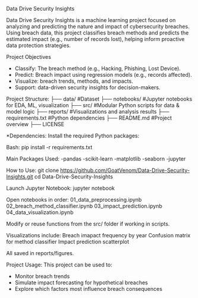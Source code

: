  Data Drive Security Insights

Data Drive Security Insights is a machine learning project focused on analyzing and predicting the nature and impact of cybersecurity breaches. Using breach data, this project classifies breach methods and predicts the estimated impact (e.g., number of records lost), helping inform proactive data protection strategies.

Project Objectives

- Classify: The breach method (e.g., Hacking, Phishing, Lost Device).
- Predict: Breach impact using regression models (e.g., records affected).
- Visualize: breach trends, methods, and impacts.
- Support:  data-driven security insights for decision-makers.

Project Structure:
├── data/             #Dataset 
├── notebooks/        #Jupyter notebooks for EDA, ML, visualization
├── src/              #Modular Python scripts for data & model logic
├── reports/          #Visualizations and analysis results
├── requirements.txt  #Python dependencies
├── README.md         #Project overview 
├── LICENSE 


*Dependencies:
Install the required Python packages:

Bash: 
pip install -r requirements.txt

Main Packages Used:
-pandas
-scikit-learn
-matplotlib
-seaborn
-jupyter

How to Use: 
git clone https://github.com/GoatVenom/Data-Drive-Security-Insights.git
cd Data-Drive-Security-Insights


Launch Jupyter Notebook:
jupyter notebook

Open notebooks in order:
01_data_preprocessing.ipynb
02_breach_method_classifier.ipynb
03_impact_prediction.ipynb
04_data_visualization.ipynb

Modify or reuse functions from the src/ folder if working in scripts.

Visualizations include:
Breach imapact frequency by year
Confusion matrix for method classifier
Impact prediction scatterplot

All saved in reports/figures.

Project Usage:
This project can be used to:
* Monitor breach trends
* Simulate impact forecasting for hypothetical breaches
* Explore which factors most influence breach consequences
